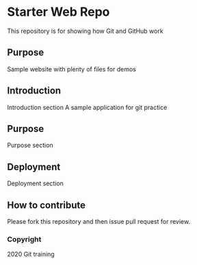 # Starter Web Repo

This repository is for showing how Git and GitHub work

## Purpose

Sample website with plenty of files for demos

## Introduction

Introduction section
A sample application for git practice

## Purpose

Purpose section

## Deployment

Deployment section

## How to contribute

Please fork this repository and then issue pull request for review.

### Copyright

2020 Git training